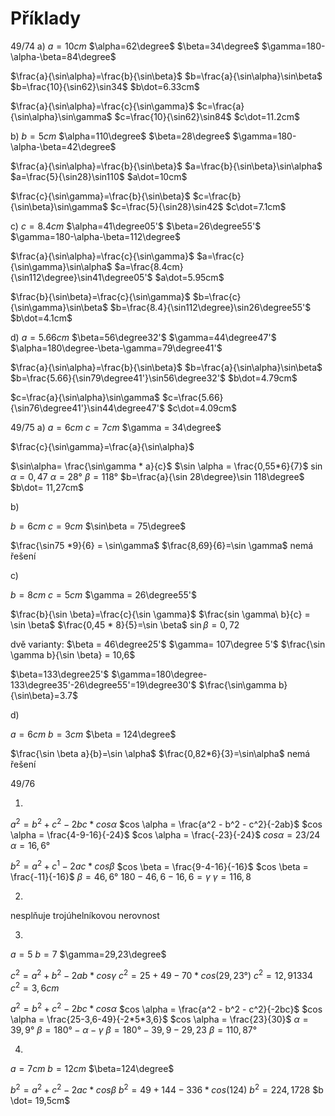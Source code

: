# Příklady
49/74
a)
$a=10cm$
$\alpha=62\degree$
$\beta=34\degree$
$\gamma=180-\alpha-\beta=84\degree$

$\frac{a}{\sin\alpha}=\frac{b}{\sin\beta}$
$b=\frac{a}{\sin\alpha}\sin\beta$
$b=\frac{10}{\sin62}\sin34$
$b\dot=6.33cm$

$\frac{a}{\sin\alpha}=\frac{c}{\sin\gamma}$
$c=\frac{a}{\sin\alpha}\sin\gamma$
$c=\frac{10}{\sin62}\sin84$
$c\dot=11.2cm$

b)
$b=5cm$
$\alpha=110\degree$
$\beta=28\degree$
$\gamma=180-\alpha-\beta=42\degree$

$\frac{a}{\sin\alpha}=\frac{b}{\sin\beta}$
$a=\frac{b}{\sin\beta}\sin\alpha$
$a=\frac{5}{\sin28}\sin110$
$a\dot=10cm$

$\frac{c}{\sin\gamma}=\frac{b}{\sin\beta}$
$c=\frac{b}{\sin\beta}\sin\gamma$
$c=\frac{5}{\sin28}\sin42$
$c\dot=7.1cm$

c)
$c=8.4cm$
$\alpha=41\degree05'$
$\beta=26\degree55'$
$\gamma=180-\alpha-\beta=112\degree$

$\frac{a}{\sin\alpha}=\frac{c}{\sin\gamma}$
$a=\frac{c}{\sin\gamma}\sin\alpha$
$a=\frac{8.4cm}{\sin112\degree}\sin41\degree05'$
$a\dot=5.95cm$

$\frac{b}{\sin\beta}=\frac{c}{\sin\gamma}$
$b=\frac{c}{\sin\gamma}\sin\beta$
$b=\frac{8.4}{\sin112\degree}\sin26\degree55'$
$b\dot=4.1cm$

d)
$a=5.66cm$
$\beta=56\degree32'$
$\gamma=44\degree47'$
$\alpha=180\degree-\beta-\gamma=79\degree41'$

$\frac{a}{\sin\alpha}=\frac{b}{\sin\beta}$
$b=\frac{a}{\sin\alpha}\sin\beta$
$b=\frac{5.66}{\sin79\degree41'}\sin56\degree32'$
$b\dot=4.79cm$

$c=\frac{a}{\sin\alpha}\sin\gamma$
$c=\frac{5.66}{\sin76\degree41'}\sin44\degree47'$
$c\dot=4.09cm$

49/75
a)
$a = 6cm$
$c=7cm$
$\gamma = 34\degree$

$\frac{c}{\sin\gamma}=\frac{a}{\sin\alpha}$

$\sin\alpha= \frac{\sin\gamma * a}{c}$
$\sin \alpha = \frac{0,55*6}{7}$
$\sin \alpha = 0,47$
$\alpha = 28°$
$\beta = 118°$
$b=\frac{a}{\sin 28\degree}\sin 118\degree$
$b\dot= 11,27cm$

b)

$b = 6cm$
$c = 9cm$
$\sin\beta = 75\degree$

$\frac{\sin75 *9}{6} = \sin\gamma$
$\frac{8,69}{6}=\sin \gamma$
nemá řešení

c)

$b=8cm$
$c=5cm$
$\gamma = 26\degree55'$

$\frac{b}{\sin \beta}=\frac{c}{\sin \gamma}$
$\frac{sin \gamma\ b}{c} = \sin \beta$
$\frac{0,45 * 8}{5}=\sin \beta$
$\sin \beta = 0,72$

dvě varianty:
$\beta =  46\degree25'$
$\gamma= 107\degree 5'$
$\frac{\sin \gamma b}{\sin \beta} = 10,6$

$\beta=133\degree25'$
$\gamma=180\degree-133\degree35'-26\degree55'=19\degree30'$
$\frac{\sin\gamma b}{\sin\beta}=3.7$

d)

$a=6cm$
$b=3cm$
$\beta = 124\degree$

$\frac{\sin \beta a}{b}=\sin \alpha$
$\frac{0,82*6}{3}=\sin\alpha$
nemá řešení

49/76

1)

$a^2 = b^2 + c^2 -2bc*cos \alpha$
$cos \alpha = \frac{a^2 - b^2 - c^2}{-2ab}$
$cos \alpha = \frac{4-9-16}{-24}$
$cos \alpha = \frac{-23}{-24}$
$cos \alpha = 23/24$
$\alpha = 16,6°$

$b^2 = a^2+c^1 - 2ac * cos \beta$
$cos \beta = \frac{9-4-16}{-16}$
$cos \beta = \frac{-11}{-16}$
$\beta = 46,6°$
$180 - 46,6 - 16,6 = \gamma$
$\gamma = 116,8$

2)
nesplňuje trojúhelníkovou nerovnost


3)
$a=5$
$b=7$
$\gamma=29,23\degree$

$c^2 = a^2+b^2-2ab*cos\gamma$
$c^2 = 25 + 49 - 70*cos(29,23°)$
$c^2 = 12,91334$
$c^2 = 3,6cm$

$a^2 = b^2 + c^2 -2bc*cos \alpha$
$cos \alpha = \frac{a^2 - b^2 - c^2}{-2bc}$
$cos \alpha = \frac{25-3,6-49}{-2*5*3,6}$
$cos \alpha = \frac{23}{30}$
$\alpha = 39,9°$
$\beta = 180° - \alpha - \gamma$
$\beta = 180° - 39,9 - 29,23$
$\beta = 110,87°$

4)

$a=7cm$
$b=12cm$
$\beta=124\degree$

$b^2 = a^2 + c^2- 2a c * cos\beta$
$b^2 = 49 + 144 - 336*cos(124)$
$b^2 = 224,1728$
$b \dot= 19,5cm$